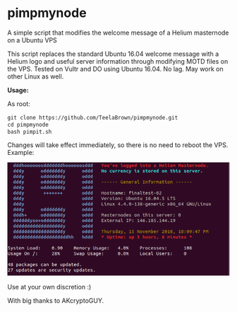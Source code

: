 # pimpmynode
A simple script that modifies the welcome message of a Helium masternode on a Ubuntu VPS

This script replaces the standard Ubuntu 16.04 welcome message with a Helium logo and useful server information through modifying MOTD files on the VPS. Tested on Vultr and DO using Ubuntu 16.04. No lag. May work on other Linux as well.

**Usage:**

As root:
```
git clone https://github.com/TeelaBrown/pimpmynode.git
cd pimpmynode
bash pimpit.sh
```

Changes will take effect immediately, so there is no need to reboot the VPS. Example:


<img src="final.png" alt="Preview" class="inline"/>


Use at your own discretion :)

With big thanks to AKcryptoGUY.
